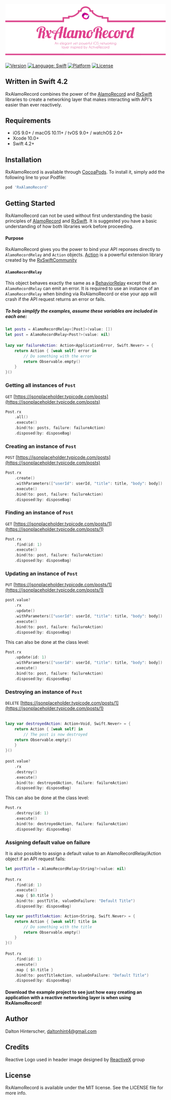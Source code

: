 ![RxAlamoRecord](https://github.com/Daltron/RxAlamoRecord/blob/master/RxAlamoRecord/Assets/rx_alamorecord.png?raw=true)

[![Version](https://img.shields.io/cocoapods/v/RxAlamoRecord.svg?style=flat)](http://cocoapods.org/pods/RxAlamoRecord)
<a href="https://developer.apple.com/swift"><img src="https://img.shields.io/badge/swift-4.2-4BC51D.svg?style=flat" alt="Language: Swift" /></a>
[![Platform](https://img.shields.io/cocoapods/p/RxAlamoRecord.svg?style=flat)](http://cocoapods.org/pods/RxAlamoRecord)
[![License](https://img.shields.io/cocoapods/l/RxAlamoRecord.svg?style=flat)](http://cocoapods.org/pods/RxAlamoRecord)

## Written in Swift 4.2

RxAlamoRecord combines the power of the [AlamoRecord](https://github.com/tunespeak/AlamoRecord) and [RxSwift](https://github.com/ReactiveX/RxSwift) libraries to create a networking layer that makes interacting with API's easier than ever reactively.


## Requirements

- iOS 9.0+ / macOS 10.11+ / tvOS 9.0+ / watchOS 2.0+
- Xcode 10.0+
- Swift 4.2+

## Installation

RxAlamoRecord is available through [CocoaPods](http://cocoapods.org). To install
it, simply add the following line to your Podfile:

```ruby
pod 'RxAlamoRecord'
```

## Getting Started

RxAlamoRecord can not be used without first understanding the basic principles of [AlamoRecord](https://github.com/tunespeak/AlamoRecord) and [RxSwift](https://github.com/ReactiveX/RxSwift). It is suggested you have a basic understanding of how both libraries work before proceeding.

#### Purpose

RxAlamoRecord gives you the power to bind your API reponses directly to `AlamoRecordRelay` and `Action` objects. [Action](https://github.com/RxSwiftCommunity/Action) is a powerful extension library created by the [RxSwiftCommunity](https://github.com/RxSwiftCommunity)

#### `AlamoRecordRelay`

This object behaves exactly the same as a [BehaviorRelay](https://github.com/ReactiveX/RxSwift/blob/4431b623751ac5525e8a8c2d6e82f29b983af07c/RxCocoa/Traits/BehaviorRelay.swift) except that an `AlamoRecordRelay` can emit an error. It is required to use an instance of an `AlamoRecordRelay` when binding via RxAlamoRecord or else your app will crash if the API request returns an error or fails.

##### To help simplify the examples, assume these variables are included in each one:

```swift
let posts = AlamoRecordRelay<[Post]>(value: [])
let post = AlamoRecordRelay<Post?>(value: nil)

lazy var failureAction: Action<ApplicationError, Swift.Never> = {
    return Action { [weak self] error in
        // Do something with the error
        return Observable.empty()
    }
}()

```

### Getting all instances of `Post` 

`GET` [https://jsonplaceholder.typicode.com/posts](https://jsonplaceholder.typicode.com/posts)

```swift
Post.rx
    .all() 
    .execute()
    .bind(to: posts, failure: failureAction)
    .disposed(by: disposeBag)
```

### Creating an instance of `Post`

`POST` [https://jsonplaceholder.typicode.com/posts](https://jsonplaceholder.typicode.com/posts)

```swift
Post.rx
    .create()
    .withParameters(["userId": userId, "title": title, "body": body]) 
    .execute()
    .bind(to: post, failure: failureAction)
    .disposed(by: disposeBag)
```

### Finding an instance of `Post`

`GET` [https://jsonplaceholder.typicode.com/posts/1](https://jsonplaceholder.typicode.com/posts/1)

```swift
Post.rx
    .find(id: 1)
    .execute()
    .bind(to: post, failure: failureAction)
    .disposed(by: disposeBag)
```

### Updating an instance of `Post`

`PUT` [https://jsonplaceholder.typicode.com/posts/1](https://jsonplaceholder.typicode.com/posts/1)

```swift
post.value?
    .rx
    .update()
    .withParameters(["userId": userId, "title": title, "body": body])
    .execute()
    .bind(to: post, failure: failureAction)
    .disposed(by: disposeBag)
```
This can also be done at the class level:

```swift
Post.rx
    .update(id: 1)
    .withParameters(["userId": userId, "title": title, "body": body])
    .execute()
    .bind(to: post, failure: failureAction)
    .disposed(by: disposeBag)
```

### Destroying an instance of `Post`

`DELETE` [https://jsonplaceholder.typicode.com/posts/1](https://jsonplaceholder.typicode.com/posts/1)

```swift

lazy var destroyedAction: Action<Void, Swift.Never> = {
    return Action { [weak self] in
        // The post is now destroyed
	return Observable.empty()
    }
}()

post.value?
    .rx	
    .destroy()
    .execute()
    .bind(to: destroyedAction, failure: failureAction)
    .disposed(by: disposeBag)
```
This can also be done at the class level:

```swift
Post.rx
    .destroy(id: 1)
    .execute()
    .bind(to: destroyedAction, failure: failureAction)
    .disposed(by: disposeBag)
```

### Assigning default value on failure

It is also possible to assign a default value to an AlamoRecordRelay/Action object if an API request fails:

```swift
let postTitle = AlamoRecordRelay<String?>(value: nil)

Post.rx
    .find(id: 1)
    .execute()
    .map { $0.title }
    .bind(to: postTitle, valueOnFailure: "Default Title")
    .disposed(by: disposeBag)
```

```swift
lazy var postTitleAction: Action<String, Swift.Never> = {
    return Action { [weak self] title in
        // Do something with the title
        return Observable.empty()
    }
}()

Post.rx
    .find(id: 1)
    .execute()
    .map { $0.title }
    .bind(to: postTitleAction, valueOnFailure: "Default Title")
    .disposed(by: disposeBag)
```

#### Download the example project to see just how easy creating an application with a reactive networking layer is when using RxAlamoRecord!

## Author

Dalton Hinterscher, daltonhint4@gmail.com

## Credits

Reactive Logo used in header image designed by [ReactiveX](https://github.com/ReactiveX) group

## License

RxAlamoRecord is available under the MIT license. See the LICENSE file for more info.
